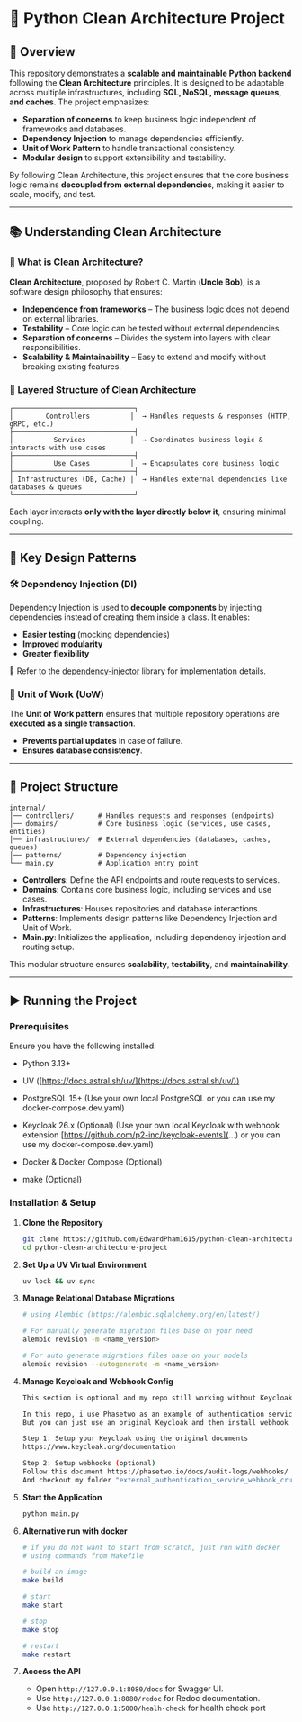 # 🚀 Python Clean Architecture Project

## 📌 Overview

This repository demonstrates a **scalable and maintainable Python backend** following the **Clean Architecture** principles. It is designed to be adaptable across multiple infrastructures, including **SQL, NoSQL, message queues, and caches**. The project emphasizes:

- **Separation of concerns** to keep business logic independent of frameworks and databases.
- **Dependency Injection** to manage dependencies efficiently.
- **Unit of Work Pattern** to handle transactional consistency.
- **Modular design** to support extensibility and testability.

By following Clean Architecture, this project ensures that the core business logic remains **decoupled from external dependencies**, making it easier to scale, modify, and test.

---

## 📚 Understanding Clean Architecture

### 🏡 What is Clean Architecture?

**Clean Architecture**, proposed by Robert C. Martin (**Uncle Bob**), is a software design philosophy that ensures:

- **Independence from frameworks** – The business logic does not depend on external libraries.
- **Testability** – Core logic can be tested without external dependencies.
- **Separation of concerns** – Divides the system into layers with clear responsibilities.
- **Scalability & Maintainability** – Easy to extend and modify without breaking existing features.

### 🔄 Layered Structure of Clean Architecture

```
┌──────────────────────────────┐
│        Controllers          │  → Handles requests & responses (HTTP, gRPC, etc.)
├──────────────────────────────┤
│          Services           │  → Coordinates business logic & interacts with use cases
├──────────────────────────────┤
│          Use Cases          │  → Encapsulates core business logic
├──────────────────────────────┤
│ Infrastructures (DB, Cache) │  → Handles external dependencies like databases & queues
└──────────────────────────────┘
```

Each layer interacts **only with the layer directly below it**, ensuring minimal coupling.

---

## 🏰️ Key Design Patterns

### 🛠️ Dependency Injection (DI)

Dependency Injection is used to **decouple components** by injecting dependencies instead of creating them inside a class. It enables:

- **Easier testing** (mocking dependencies)
- **Improved modularity**
- **Greater flexibility**

🔹 Refer to the [dependency-injector](https://github.com/ets-labs/python-dependency-injector) library for implementation details.

### 🔄 Unit of Work (UoW)

The **Unit of Work pattern** ensures that multiple repository operations are **executed as a single transaction**.

- **Prevents partial updates** in case of failure.
- **Ensures database consistency**.

---

## 🏡 Project Structure

```
internal/
│── controllers/      # Handles requests and responses (endpoints)
│── domains/          # Core business logic (services, use cases, entities)
│── infrastructures/  # External dependencies (databases, caches, queues)
│── patterns/         # Dependency injection
└── main.py           # Application entry point
```

- **Controllers**: Define the API endpoints and route requests to services.
- **Domains**: Contains core business logic, including services and use cases.
- **Infrastructures**: Houses repositories and database interactions.
- **Patterns**: Implements design patterns like Dependency Injection and Unit of Work.
- **Main.py**: Initializes the application, including dependency injection and routing setup.

This modular structure ensures **scalability**, **testability**, and **maintainability**.

---

## ▶️ Running the Project

### Prerequisites

Ensure you have the following installed:

- Python 3.13+

- UV ([https://docs.astral.sh/uv/](https://docs.astral.sh/uv/))

- PostgreSQL 15+ (Use your own local PostgreSQL or you can use my docker-compose.dev.yaml)

- Keycloak 26.x (Optional) (Use your own local Keycloak with webhook extension [https://github.com/p2-inc/keycloak-events](...) or you can use my docker-compose.dev.yaml)

- Docker & Docker Compose (Optional)

- make (Optional)

### Installation & Setup

1. **Clone the Repository**

   ```sh
   git clone https://github.com/EdwardPham1615/python-clean-architecture-project.git
   cd python-clean-architecture-project
   ```

2. **Set Up a UV Virtual Environment**

   ```sh
   uv lock && uv sync
   ```

3. **Manage Relational Database Migrations**

   ```sh
   # using Alembic (https://alembic.sqlalchemy.org/en/latest/)

   # For manually generate migration files base on your need
   alembic revision -m <name_version>

   # For auto generate migrations files base on your models
   alembic revision --autogenerate -m <name_version>
   ```

4. **Manage Keycloak and Webhook Config**

   ```sh
   This section is optional and my repo still working without Keycloak !!!
   
   In this repo, i use Phasetwo as an example of authentication service integration (https://phasetwo.io/docs/introduction/), is basically Keycloak with extensions.
   But you can just use an original Keycloak and then install webhook extension with it (optional).
   
   Step 1: Setup your Keycloak using the original documents 
   https://www.keycloak.org/documentation
   
   Step 2: Setup webhooks (optional)
   Follow this document https://phasetwo.io/docs/audit-logs/webhooks/
   And checkout my folder "external_authentication_service_webhook_crud"
   ```

5. **Start the Application**

   ```sh
   python main.py
   ```

6. **Alternative run with docker**

   ```sh
   # if you do not want to start from scratch, just run with docker
   # using commands from Makefile
   
   # build an image
   make build
   
   # start
   make start
   
   # stop
   make stop
   
   # restart
   make restart

   ```

7. **Access the API**

   - Open `http://127.0.0.1:8080/docs` for Swagger UI.
   - Use `http://127.0.0.1:8080/redoc` for Redoc documentation.
   - Use `http://127.0.0.1:5000/healh-check` for health check port

